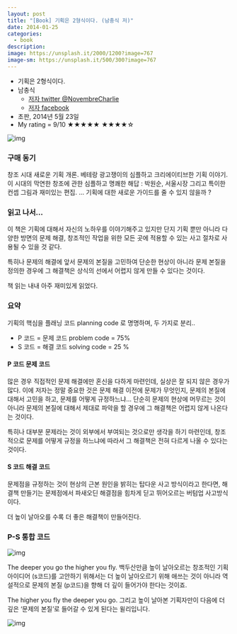 ```yaml
---
layout: post
title: "[Book] 기획은 2형식이다. (남충식 저)"
date: 2014-01-25
categories:
  - book
description: 
image: https://unsplash.it/2000/1200?image=767
image-sm: https://unsplash.it/500/300?image=767
---
```


- 기획은 2형식이다.
- 남충식
	- [저자 twitter @NovembreCharlie](https://twitter.com/NovembreCharlie)
	- [저자 facebook](https://www.facebook.com/thumbnailproject)
- 초판, 2014년 5월 23일
- My rating = 9/10 ★★★★★ ★★★★☆

<!--more--> 

![img](http://i947.photobucket.com/albums/ad312/tkhwang/blog1/20140615-DSC_0532.jpg?fit=600%2C472)

### 구매 동기

창조 시대 새로운 기획 개론.
베테랑 광고쟁이의 심플하고 크리에이티브한 기획 이야기.
이 시대의 막연한 창조에 관한 심플하고 명쾌한 해답 : 박원순, 서울시장
그리고 특이한 컨셉 그림과 재미있는 편집.
…
기획에 대한 새로운 가이드를 줄 수 있지 않을까 ?

### 읽고 나서…

이 책은 기획에 대해서 자신의 노하우를 이야기해주고 있지만 단지 기획 뿐만 아니라 다양한 방면의 문제 해결, 창조적인 작업을 위한 모든 곳에 적용할 수 있는 사고 절차로 사용될 수 있을 것 같다.

특히나 문제의 해결에 앞서 문제의 본질을 고민하여 단순한 현상이 아니라 문제 본질을 정의한 경우에 그 해결책은 상식의 선에서 어렵지 않게 만들 수 있다는 것이다.

책 읽는 내내 아주 재미있게 읽었다.

### 요약

기획의 핵심을 플래닝 코드 planning code 로 명명하며, 두 가지로 분리..

- P 코드 = 문제 코드 problem code = 75%
- S 코드 = 해결 코드 solving code = 25 %

#### P 코드 문제 코드

많은 경우 직접적인 문제 해결에만 혼신을 다하게 마련인데, 실상은 잘 되지 않은 경우가 많다.
이에 저자는 정말 중요한 것은 문제 해결 이전에 문제가 무엇인지, 문제의 본질에 대해서 고민을 하고, 문제를 어떻게 규정하느냐… 단순히 문제의 현상에 머무르는 것이 아니라 문제의 본질에 대해서 제대로 파악을 할 경우에 그 해결책은 어렵지 않게 나온다는 것이다.

특히나 대부분 문제라는 것이 외부에서 부여되는 것으로만 생각을 하기 마련인데, 창조적으로 문제를 어떻게 규정을 하느냐에 따라서 그 해결책은 전혀 다르게 나올 수 있다는 것이다.

#### S 코드 해결 코드

문제점을 규정하는 것이 현상의 근본 원인을 밝히는 탑다운 사고 방식이라고 한다면, 해결책 만들기는 문제점에서 파새오딘 해결점을 힘차게 딛고 뛰어오르는 버텀업 사고방식이다.

더 높이 날아오를 수록 더 좋은 해결책이 만들어진다.

### P-S 통합 코드

![img](http://i947.photobucket.com/albums/ad312/tkhwang/blog1/20140615-DSC_0530.jpg?fit=424%2C640)

The deeper you go the higher you fly.
백두산만큼 높이 날아오르는
창조적인 기획 아이디어 (s코드)를 고안하기 위해서는
더 높이 날아오르기 위해 애쓰는 것이 아니라
역설적으로 문제의 본질 (p코드)을 향해 더 깊이 들어가야 한다는 것이죠.

The higher you fly the deeper you go.
그리고 높이 날아본 기획자만이
다음에 더 깊은 ‘문제의 본질’로 들어갈 수 있게 된다는 윌리입니다.

![img](http://i1.wp.com/image.aladin.co.kr/product/4071/10/cover/8954624774_2.jpg?w=600)

